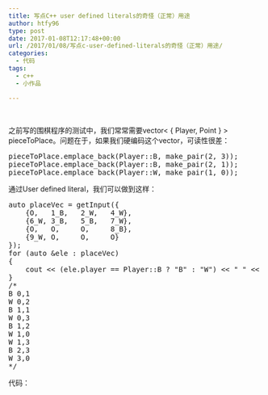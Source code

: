 ```yaml
---
title: 写点C++ user defined literals的奇怪（正常）用途
author: htfy96
type: post
date: 2017-01-08T12:17:48+00:00
url: /2017/01/08/写点c-user-defined-literals的奇怪（正常）用途/
categories:
  - 代码
tags:
  - c++
  - 小作品

---
```

&nbsp;

之前写的围棋程序的测试中，我们常常需要vector< { Player, Point } > pieceToPlace。问题在于，如果我们硬编码这个vector，可读性很差：

<pre class="language-cpp">pieceToPlace.emplace_back(Player::B, make_pair(2, 3));
pieceToPlace.emplace_back(Player::B, make_pair(2, 1));
pieceToPlace.emplace_back(Player::W, make_pair(1, 0));</pre>

通过User defined literal，我们可以做到这样：

<pre class="language-cpp">auto placeVec = getInput({
    {O,   1_B,   2_W,   4_W},
    {6_W, 3_B,   5_B,   7_W},
    {O,   O,     O,     8_B},
    {9_W, O,     O,     O}
});
for (auto &ele : placeVec) 
{
    cout &lt;&lt; (ele.player == Player::B ? "B" : "W") &lt;&lt; " " &lt;&lt; ele.point.first &lt;&lt; "," &lt;&lt; ele.point.second &lt;&lt; endl; 
}
/*
B 0,1
W 0,2
B 1,1
W 0,3
B 1,2
W 1,0
W 1,3
B 2,3
W 3,0
*/</pre>

<!--more-->

代码：

<div class="gist-oembed" data-gist="htfy96/3a5ef5ba544ae0beb3ca7bc38425e325.json">
</div>

&nbsp;

&nbsp;